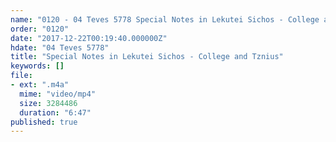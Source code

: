 ```yaml
---
name: "0120 - 04 Teves 5778 Special Notes in Lekutei Sichos - College and Tznius"
order: "0120"
date: "2017-12-22T00:19:40.000000Z"
hdate: "04 Teves 5778"
title: "Special Notes in Lekutei Sichos - College and Tznius"
keywords: []
file:
- ext: ".m4a"
  mime: "video/mp4"
  size: 3284486
  duration: "6:47"
published: true
---
```


